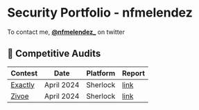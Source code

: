 # Security Portfolio - nfmelendez

To contact me, [**@nfmelendez_**](https://twitter.com/nfmelendez) on twitter

## 🔎 Competitive Audits 

| Contest           |      Date          | Platform       | Report  |
|-------------------|--------------------|----------------|---------|
|  [Exactly](https://audits.sherlock.xyz/contests/247)              | April 2024  | Sherlock      |  [link](https://github.com/nfmelendez/nfmelendez/blob/main/exactly/auditReport.md)       |
|  [Zivoe](https://audits.sherlock.xyz/contests/280)                   | April 2024  | Sherlock       |  [link](https://github.com/nfmelendez/nfmelendez/blob/main/zivoe/auditReport.md)        |
